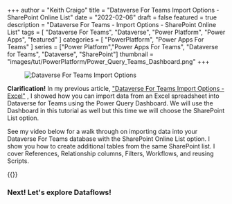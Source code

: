 +++
author = "Keith Craigo"
title = "Dataverse For Teams Import Options - SharePoint Online List"
date = "2022-02-06"
draft = false
featured = true
description = "Dataverse For Teams - Import Options - SharePoint Online List"
tags = [
    "Dataverse For Teams",
    "Dataverse",
    "Power Platform",
    "Power Apps",
    "featured"
]
categories = [
    "PowerPlatform",
    "Power Apps For Teams"
]
series = ["Power Platform","Power Apps For Teams", "Dataverse for Teams", "Dataverse", "SharePoint"]
thumbnail = "images/tut/PowerPlatform/Power_Query_Teams_Dashboard.png"
+++


<figure>
    <img src="/images/tut/PowerPlatform/Power_Query_Teams_Dashboard.png "
         alt="Dataverse For Teams Import Options">
    
</figure>


**Clarification!** In my previous article, ["Dataverse For Teams Import Options - Excel"](https://www.kcraigo.com/post/powerplatform/dataverse/dataverseforteams_import_options/ "Dataverse Import Options - Excel") , I showed how you can import data from an Excel spreadsheet into Dataverse for Teams using the Power Query Dashboard. We will use the Dashboard in this tutorial as well but this time we will choose the SharePoint List option. 


See my video below for a walk through on importing data into your Dataverse For Teams database with the SharePoint Online List option. I show you how to create additional tables from the same SharePoint list. I cover References, Relationship columns, Filters, Workflows, and reusing Scripts.

{{<youtube r12sebCCgEI>}}


### Next! Let's explore **Dataflows**! ###

